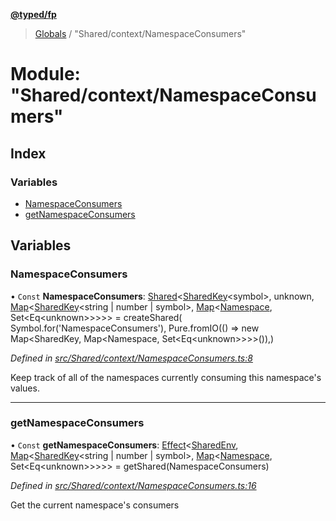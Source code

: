 **[@typed/fp](../README.md)**

> [Globals](../globals.md) / "Shared/context/NamespaceConsumers"

# Module: "Shared/context/NamespaceConsumers"

## Index

### Variables

* [NamespaceConsumers](_shared_context_namespaceconsumers_.md#namespaceconsumers)
* [getNamespaceConsumers](_shared_context_namespaceconsumers_.md#getnamespaceconsumers)

## Variables

### NamespaceConsumers

• `Const` **NamespaceConsumers**: [Shared](_shared_core_model_shared_.shared.md)\<[SharedKey](_shared_core_model_sharedkey_.sharedkey.md)\<symbol>, unknown, [Map](../interfaces/_shared_core_model_sharedkeystore_.sharedkeystore.md#map)\<[SharedKey](_shared_core_model_sharedkey_.sharedkey.md)\<string \| number \| symbol>, [Map](../interfaces/_shared_core_model_sharedkeystore_.sharedkeystore.md#map)\<[Namespace](_shared_core_model_namespace_.namespace.md), Set\<Eq\<unknown>>>>> = createShared( Symbol.for('NamespaceConsumers'), Pure.fromIO(() => new Map\<SharedKey, Map\<Namespace, Set\<Eq\<unknown>>>>()),)

*Defined in [src/Shared/context/NamespaceConsumers.ts:8](https://github.com/TylorS/typed-fp/blob/6ccb290/src/Shared/context/NamespaceConsumers.ts#L8)*

Keep track of all of the namespaces currently consuming this namespace's values.

___

### getNamespaceConsumers

• `Const` **getNamespaceConsumers**: [Effect](_effect_effect_.effect.md)\<[SharedEnv](../interfaces/_shared_core_services_sharedenv_.sharedenv.md), [Map](../interfaces/_shared_core_model_sharedkeystore_.sharedkeystore.md#map)\<[SharedKey](_shared_core_model_sharedkey_.sharedkey.md)\<string \| number \| symbol>, [Map](../interfaces/_shared_core_model_sharedkeystore_.sharedkeystore.md#map)\<[Namespace](_shared_core_model_namespace_.namespace.md), Set\<Eq\<unknown>>>>> = getShared(NamespaceConsumers)

*Defined in [src/Shared/context/NamespaceConsumers.ts:16](https://github.com/TylorS/typed-fp/blob/6ccb290/src/Shared/context/NamespaceConsumers.ts#L16)*

Get the current namespace's consumers
